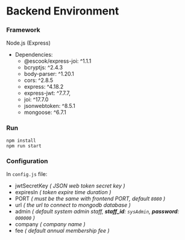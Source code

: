 # Backend Environment
### Framework
Node.js (Express)
+ Dependencies:
  + @escook/express-joi: ^1.1.1
  + bcryptjs: ^2.4.3
  + body-parser: ^1.20.1
  + cors: ^2.8.5
  + express: ^4.18.2
  + express-jwt: ^7.7.7,
  + joi: ^17.7.0
  + jsonwebtoken: ^8.5.1
  + mongoose: ^6.7.1
### Run
```shell
npm install
npm run start
```
### Configuration
In `config.js` file:
+ jwtSecretKey *( JSON web token secret key )*
+ expiresIn *( token expire time duration )*
+ PORT *( must be the same with frontend PORT, default `8080` )*
+ url *( the url to connect to mongodb database )*
+ admin *( default system admin staff, **staff_id**: `sysAdmin`, **password**: `000000` )*
+ company *( company name )*
+ fee *( default annual membership fee )*
